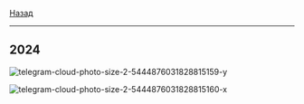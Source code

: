 [Назад](../mathan.md)
***
## 2024
![telegram-cloud-photo-size-2-5444876031828815159-y](https://github.com/user-attachments/assets/af57ca04-cd16-4302-812f-0a029a9690b2)

![telegram-cloud-photo-size-2-5444876031828815160-x](https://github.com/user-attachments/assets/ccb93dcb-0767-4a5d-be42-c928d91fa367)

